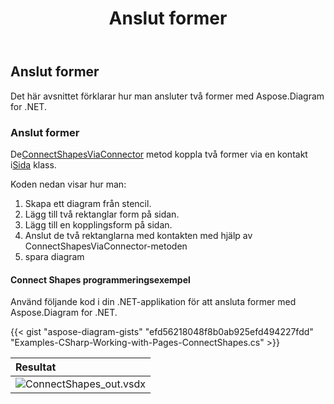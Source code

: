 ﻿---
title: Anslut former
type: docs
weight: 90
url: /sv/net/connect-shapes/
description: Det här avsnittet förklarar hur man kopplar två former med Aspose.Diagram.
---
## **Anslut former**
Det här avsnittet förklarar hur man ansluter två former med Aspose.Diagram for .NET.
### **Anslut former**
 De[ConnectShapesViaConnector](https://reference.aspose.com/diagram/net/aspose.diagram.page/connectshapesviaconnector/methods/1) metod koppla två former via en kontakt i[Sida](http://www.aspose.com/api/net/diagram/aspose.diagram/page) klass.

Koden nedan visar hur man:

1. Skapa ett diagram från stencil.
1. Lägg till två rektanglar form på sidan.
1. Lägg till en kopplingsform på sidan.
1. Anslut de två rektanglarna med kontakten med hjälp av ConnectShapesViaConnector-metoden
1. spara diagram
#### **Connect Shapes programmeringsexempel**
Använd följande kod i din .NET-applikation för att ansluta former med Aspose.Diagram for .NET.

{{< gist "aspose-diagram-gists" "efd56218048f8b0ab925efd494227fdd" "Examples-CSharp-Working-with-Pages-ConnectShapes.cs" >}}

|**Resultat**|
|:- |
|![ConnectShapes_out.vsdx](ConnectShapes.png)|
